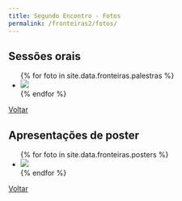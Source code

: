 ```yaml
---
title: Segundo Encontro - Fotos 
permalink: /fronteiras2/fotos/
---
```


<div class="container">
    
<h2 class="alert alert-primary">Sessões orais</h2>

<ul id="palestras">
{% for foto in site.data.fronteiras.palestras %}
<li data-thumb="{{site.baseurl}}/assets/images/fronteiras-2/fotos/palestras/{{foto.foto}}"><img class="w-100" src="{{site.baseurl}}/assets/images/fronteiras-2/fotos/palestras/{{foto.foto}}" /></li>
{% endfor %}
</ul>

<script type="text/javascript">
$(document).ready(function() {
    $('#palestras').lightSlider({
        gallery: true,
        item: 1,
        loop: true,
        slideMargin: 0,
        thumbItem: 9
    });
});
</script>

<a class="btn btn-primary my-3" href="{{site.baseurl}}/fronteiras/">Voltar</a>

<h2 class="alert alert-primary">Apresentações de poster</h2>

<ul id="posters">
{% for foto in site.data.fronteiras.posters %}
<li data-thumb="{{site.baseurl}}/assets/images/fronteiras-2/fotos/posters/{{foto.foto}}"><img class="w-100" src="{{site.baseurl}}/assets/images/fronteiras-2/fotos/posters/{{foto.foto}}" /></li>
{% endfor %}
</ul>

<script type="text/javascript">
$(document).ready(function() {
    $('#posters').lightSlider({
        gallery: true,
        item: 1,
        loop: true,
        slideMargin: 0,
        thumbItem: 9
    });
});
</script>

<a class="btn btn-primary my-3" href="{{site.baseurl}}/fronteiras/">Voltar</a>

</div>
